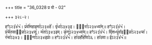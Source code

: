 +++
title = "36_0328 प्र वो - 02"

+++
३२८-२।

हꣳ꣣ऽ२३꣡४꣡५꣡। प्र꣢वो꣯महाइमा꣣ऽ२३४हे꣥। वृ꣣धा꣢ऽ३४३इ। भ꣢᳐रा꣣ऽ२३४ध्वा꣥म्॥ हꣳ꣣ऽ२३꣡४꣡५꣡। प्र꣢चे꣯तसाइ᳐प्रा꣣ऽ२३४सू꣥। म꣣ता꣢ऽ३४३इम्। कृ꣢णू꣣ऽ२३४ध्वा꣥म्॥ हꣳ꣣ऽ२३꣡४꣡५꣡। वि꣢शᳲपू꣯र्वाइᳲ᳐प्रा꣣ऽ२३४चा꣥। र꣣चा꣢ऽ३४३। ष꣢᳐णा꣣ऽ२३४इप्राः꣥॥ हꣳ꣣ऽ२३꣡४꣡५꣡। हा꣯उहौ꣯हो꣤वा꣥ऽ६। हा꣥उवा॥ ई꣣ऽ२३꣡४꣡५꣡॥